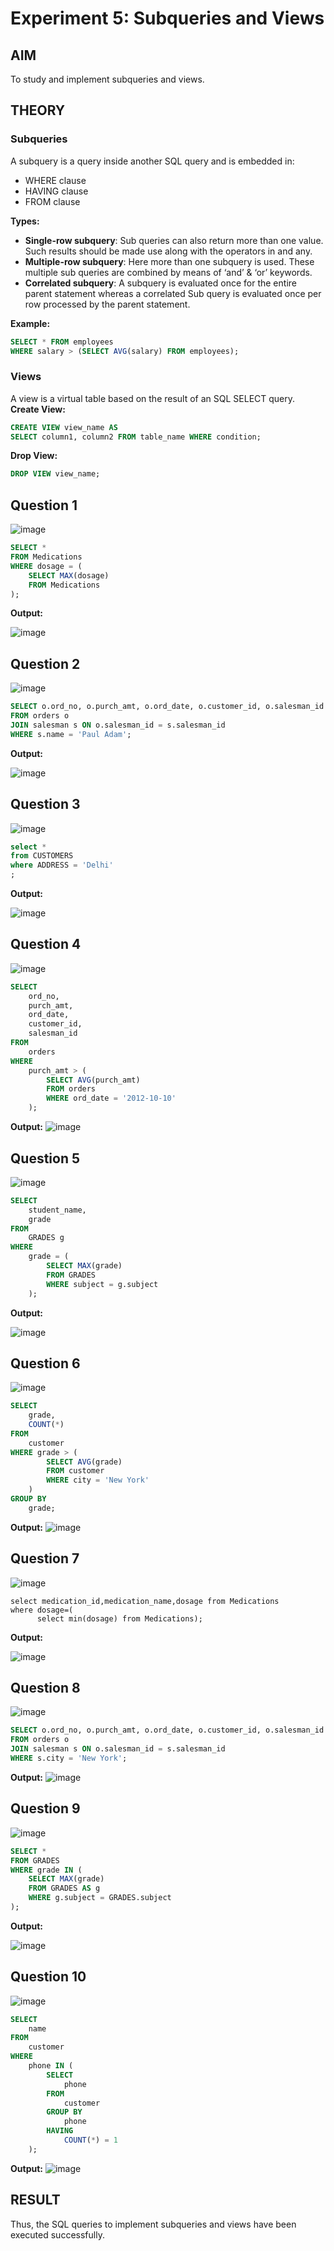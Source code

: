 # Experiment 5: Subqueries and Views

## AIM
To study and implement subqueries and views.

## THEORY

### Subqueries
A subquery is a query inside another SQL query and is embedded in:
- WHERE clause
- HAVING clause
- FROM clause

**Types:**
- **Single-row subquery**:
  Sub queries can also return more than one value. Such results should be made use along with the operators in and any.
- **Multiple-row subquery**:
  Here more than one subquery is used. These multiple sub queries are combined by means of ‘and’ & ‘or’ keywords.
- **Correlated subquery**:
  A subquery is evaluated once for the entire parent statement whereas a correlated Sub query is evaluated once per row processed by the parent statement.

**Example:**
```sql
SELECT * FROM employees
WHERE salary > (SELECT AVG(salary) FROM employees);
```
### Views
A view is a virtual table based on the result of an SQL SELECT query.
**Create View:**
```sql
CREATE VIEW view_name AS
SELECT column1, column2 FROM table_name WHERE condition;
```
**Drop View:**
```sql
DROP VIEW view_name;
```

**Question 1**
--
![image](https://github.com/user-attachments/assets/ac246087-e48f-4827-a8c3-9fae841e2204)


```sql
SELECT *
FROM Medications
WHERE dosage = (
    SELECT MAX(dosage)
    FROM Medications
);

```

**Output:**

![image](https://github.com/user-attachments/assets/cd81bb45-8abd-43a2-978c-39dc9a993e45)


**Question 2**
---
![image](https://github.com/user-attachments/assets/f5c85777-ff37-4075-9bed-0c331b4fbf03)


```sql
SELECT o.ord_no, o.purch_amt, o.ord_date, o.customer_id, o.salesman_id
FROM orders o
JOIN salesman s ON o.salesman_id = s.salesman_id
WHERE s.name = 'Paul Adam';

```

**Output:**

![image](https://github.com/user-attachments/assets/6f136012-6a0d-410a-ac81-07146e926f59)


**Question 3**
---
![image](https://github.com/user-attachments/assets/9c572444-dd08-4882-8663-113744f65455)


```sql
select *
from CUSTOMERS
where ADDRESS = 'Delhi'
;
```

**Output:**

![image](https://github.com/user-attachments/assets/f4a67a58-572c-4ef4-9a56-0f469bc9386d)


**Question 4**
---
![image](https://github.com/user-attachments/assets/8f6fa549-3074-45ab-830c-83afd3748ba3)


```sql
SELECT 
    ord_no, 
    purch_amt, 
    ord_date, 
    customer_id, 
    salesman_id
FROM 
    orders
WHERE 
    purch_amt > (
        SELECT AVG(purch_amt)
        FROM orders
        WHERE ord_date = '2012-10-10'
    );

```

**Output:**
![image](https://github.com/user-attachments/assets/6d317a9e-cc96-4b1f-9027-1cfc97ab277f)


**Question 5**
---
![image](https://github.com/user-attachments/assets/aab7d0e0-8d39-416a-9d42-95b49aed528f)


```sql
SELECT 
    student_name, 
    grade
FROM 
    GRADES g
WHERE 
    grade = (
        SELECT MAX(grade)
        FROM GRADES
        WHERE subject = g.subject
    );

```

**Output:**

![image](https://github.com/user-attachments/assets/fcd3244c-7cfc-4018-8927-eeb92ca3a0a8)


**Question 6**
---
![image](https://github.com/user-attachments/assets/a6f10823-9fcf-4261-b65c-8357569e89c1)


```sql
SELECT 
    grade, 
    COUNT(*) 
FROM 
    customer
WHERE grade > (
        SELECT AVG(grade)
        FROM customer
        WHERE city = 'New York'
    )
GROUP BY 
    grade;

```

**Output:**
![image](https://github.com/user-attachments/assets/490e3000-85b0-46df-8aa6-319bc42f17f8)

**Question 7**
---

![image](https://github.com/user-attachments/assets/2ae06c92-6918-423a-9f2d-bedb801ce654)

```
select medication_id,medication_name,dosage from Medications
where dosage=(
      select min(dosage) from Medications);
```

**Output:**


![image](https://github.com/user-attachments/assets/c9c6118c-6ca8-4e31-a4b9-b4328502f470)


**Question 8**
---
![image](https://github.com/user-attachments/assets/02696d1d-d0b5-42c3-a082-67e547348d94)


```sql
SELECT o.ord_no, o.purch_amt, o.ord_date, o.customer_id, o.salesman_id
FROM orders o
JOIN salesman s ON o.salesman_id = s.salesman_id
WHERE s.city = 'New York';

```

**Output:**
![image](https://github.com/user-attachments/assets/84362d3e-9ae3-4071-a66b-58ea1a01478b)


**Question 9**
---
![image](https://github.com/user-attachments/assets/9fb93b3f-1857-4eca-8489-b49e81a779f0)


```sql
SELECT *
FROM GRADES
WHERE grade IN (
    SELECT MAX(grade)
    FROM GRADES AS g
    WHERE g.subject = GRADES.subject
);


```

**Output:**

![image](https://github.com/user-attachments/assets/70afcf0e-0cfa-417c-b1fd-733851a5e20e)


**Question 10**
---
![image](https://github.com/user-attachments/assets/a106295e-004a-421f-851e-c11bec5e69d7)


```sql
SELECT 
    name
FROM 
    customer
WHERE 
    phone IN (
        SELECT 
            phone
        FROM 
            customer
        GROUP BY 
            phone
        HAVING 
            COUNT(*) = 1
    );

```

**Output:**
![image](https://github.com/user-attachments/assets/6ef79dbc-b2bf-41e3-a738-5319fddc88bc)



## RESULT
Thus, the SQL queries to implement subqueries and views have been executed successfully.
